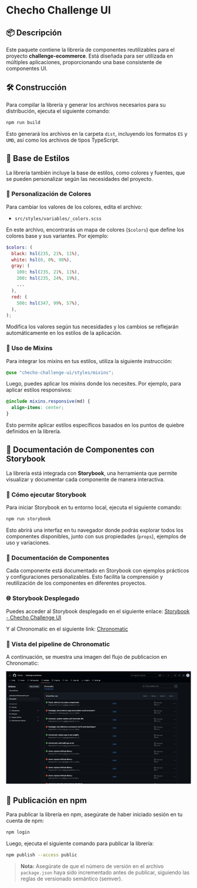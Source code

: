 # Checho Challenge UI

## 📦 Descripción

Este paquete contiene la librería de componentes reutilizables para el proyecto **challenge-ecommerce**. Está diseñada para ser utilizada en múltiples aplicaciones, proporcionando una base consistente de componentes UI.

## 🛠️ Construcción

Para compilar la librería y generar los archivos necesarios para su distribución, ejecuta el siguiente comando:

```sh
npm run build
```

Esto generará los archivos en la carpeta `dist`, incluyendo los formatos `ES` y `UMD`, así como los archivos de tipos TypeScript.

## 🎨 Base de Estilos

La librería también incluye la base de estilos, como colores y fuentes, que se pueden personalizar según las necesidades del proyecto.

### 📌 Personalización de Colores

Para cambiar los valores de los colores, edita el archivo:

- `src/styles/variables/_colors.scss`

En este archivo, encontrarás un mapa de colores (`$colors`) que define los colores base y sus variantes. Por ejemplo:

```scss
$colors: (
  black: hsl(235, 21%, 11%),
  white: hsl(0, 0%, 98%),
  gray: (
    100: hsl(235, 21%, 11%),
    200: hsl(235, 24%, 19%),
    ...
  ),
  red: (
    500: hsl(347, 99%, 57%),
  ),
);
```

Modifica los valores según tus necesidades y los cambios se reflejarán automáticamente en los estilos de la aplicación.

### 📌 Uso de Mixins

Para integrar los mixins en tus estilos, utiliza la siguiente instrucción:

```scss
@use "checho-challenge-ui/styles/mixins";
```

Luego, puedes aplicar los mixins donde los necesites. Por ejemplo, para aplicar estilos responsivos:

```scss
@include mixins.responsive(md) {
  align-items: center;
}
```

Esto permite aplicar estilos específicos basados en los puntos de quiebre definidos en la librería.

## 📖 Documentación de Componentes con Storybook

La librería está integrada con **Storybook**, una herramienta que permite visualizar y documentar cada componente de manera interactiva. 

### 📌 Cómo ejecutar Storybook

Para iniciar Storybook en tu entorno local, ejecuta el siguiente comando:

```sh
npm run storybook
```

Esto abrirá una interfaz en tu navegador donde podrás explorar todos los componentes disponibles, junto con sus propiedades (`props`), ejemplos de uso y variaciones.

### 📌 Documentación de Componentes

Cada componente está documentado en Storybook con ejemplos prácticos y configuraciones personalizables. Esto facilita la comprensión y reutilización de los componentes en diferentes proyectos.

### 🌐 Storybook Desplegado

Puedes acceder al Storybook desplegado en el siguiente enlace: [Storybook - Checho Challenge UI](https://67f0e6620850b0c0086cf36f-ftkqokulbi.chromatic.com/)

Y al Chronomatic en el siguiente link: [Chronomatic](https://www.chromatic.com/library?appId=67f0e6620850b0c0086cf36f&branch=main)

### 📌 Vista del pipeline de Chronomatic

A continuación, se muestra una imagen del flujo de publicacion en Chronomatic:

![CI/CD con AWS Amplify](../assets/deploy-ui.png)

## 🚀 Publicación en npm

Para publicar la librería en npm, asegúrate de haber iniciado sesión en tu cuenta de npm:

```sh
npm login
```

Luego, ejecuta el siguiente comando para publicar la librería:

```sh
npm publish --access public
```

> **Nota:** Asegúrate de que el número de versión en el archivo `package.json` haya sido incrementado antes de publicar, siguiendo las reglas de versionado semántico (semver).
